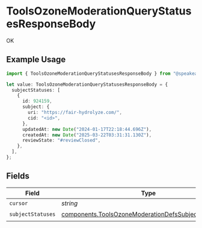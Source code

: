 # ToolsOzoneModerationQueryStatusesResponseBody

OK

## Example Usage

```typescript
import { ToolsOzoneModerationQueryStatusesResponseBody } from "@speakeasy-sdks/bluesky/models/operations";

let value: ToolsOzoneModerationQueryStatusesResponseBody = {
  subjectStatuses: [
    {
      id: 924159,
      subject: {
        uri: "https://fair-hydrolyze.com/",
        cid: "<id>",
      },
      updatedAt: new Date("2024-01-17T22:18:44.696Z"),
      createdAt: new Date("2025-03-22T03:31:31.130Z"),
      reviewState: "#reviewClosed",
    },
  ],
};
```

## Fields

| Field                                                                                                                          | Type                                                                                                                           | Required                                                                                                                       | Description                                                                                                                    |
| ------------------------------------------------------------------------------------------------------------------------------ | ------------------------------------------------------------------------------------------------------------------------------ | ------------------------------------------------------------------------------------------------------------------------------ | ------------------------------------------------------------------------------------------------------------------------------ |
| `cursor`                                                                                                                       | *string*                                                                                                                       | :heavy_minus_sign:                                                                                                             | N/A                                                                                                                            |
| `subjectStatuses`                                                                                                              | [components.ToolsOzoneModerationDefsSubjectStatusView](../../models/components/toolsozonemoderationdefssubjectstatusview.md)[] | :heavy_check_mark:                                                                                                             | N/A                                                                                                                            |